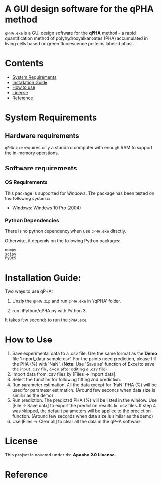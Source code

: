 # A GUI design software for the __qPHA__ method

`qPHA.exe` is a GUI design software for the **qPHA** method - a rapid quantification method of polyhydroxyalkanoates (PHA) accumulated in living cells based on green fluorescence proteins labeled phasi.

# Contents

- [System Requirements](#system-requirements)
- [Installation Guide](#installation-guide)
- [How to use](#How-to-Use)
- [License](#license)
- [Reference](#Reference)

# System Requirements
## Hardware requirements
`qPHA.exe` requires only a standard computer with enough RAM to support the in-memory operations.

## Software requirements
### OS Requirements
This package is supported for *Windows*. The package has been tested on the following systems:
+ Windows: Windows 10 Pro (2004)

### Python Dependencies
There is no python dependency when use `qPHA.exe` directly.

Otherwise, it depends on the following Python packages:
```
numpy
scipy
PyQt5
```

# Installation Guide:
Two ways to use qPHA:
1. Unzip the `qPHA.zip` and run `qPHA.exe` in '/qPHA' folder.

2. run ./Python/qPHA.py with Python 3.

It takes few seconds to run the `qPHA.exe`.

# How to Use
1. Save experimental data to a .csv file. Use the same format as the **Demo** file 'Import_data-sample.csv'. For the points need prediction, please fill the PHA (%) with 'NaN'. (**Note**: Use 'Save as' function of Excel to save the input .csv file, even after editing a .csv file)
2. Import data from .csv files by [Files -> Import data].
3. Select the function for following fitting and prediction.
4. Run parameter estimation. All the data except for 'NaN' PHA (%) will be used for parameter estimation. (Around few seconds when data size is similar as the demo)
5. Run prediction. The predicted PHA (%) will be listed in the window. Use [File -> Save data] to export the prediction results to .csv files. If step 4 was skipped, the default parameters will be applied to the prediction function. (Around few seconds when data size is similar as the demo)
6. Use [Files -> Clear all] to clear all the data in the qPHA software.

# License

This project is covered under the **Apache 2.0 License**.

# Reference
